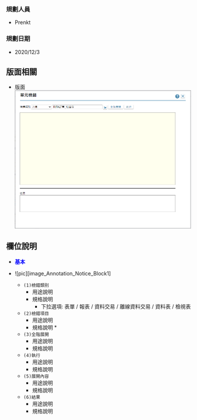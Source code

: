 ### <div id="user">規劃人員</div>
* Prenkt

### <div id="updatedate">規劃日期</div>
* 2020/12/3


## <div id="layout">版面相關</div>
* 版面
    ![pic][image_UniteErrorDetection]


## <div id="object-desc">欄位說明</div>
* <p id="fieldbreak1" style="color:blue;font-weight:bold">基本</p>

* ![pic][image_Annotation_Notice_Block1]
    * `(1)檢錯類別`
        * 用途說明
        * 規格說明
            * 下拉選項: 表單 / 報表 / 資料交易 / 離線資料交易 / 資料表 / 檢視表
    * `(2)檢錯項目`
        * 用途說明
        * 規格說明
            * 
    * `(3)全階展開`
        * 用途說明
        * 規格說明
    * `(4)執行`
        * 用途說明
        * 規格說明
    * `(5)展開內容`
        * 用途說明
        * 規格說明
    * `(6)結果`
        * 用途說明
        * 規格說明





<!-- 圖片 -->
[image_UniteErrorDetection]:attachment/UniteErrorDetection.png


<!-- 超連結 -->
[link_fieldbreak1]:#fieldbreak1 "欄位說明/基本"